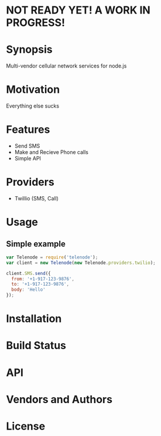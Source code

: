 # NOT READY YET! A WORK IN PROGRESS!

# Synopsis
Multi-vendor cellular network services for node.js

# Motivation
Everything else sucks

# Features
- Send SMS
- Make and Recieve Phone calls
- Simple API

# Providers
- Twillio (SMS, Call)

# Usage

## Simple example

```js
var Telenode = require('telenode');
var client = new Telenode(new Telenode.providers.twilio);

client.SMS.send({
  from: '+1-917-123-9876', 
  to: '+1-917-123-9876', 
  body: 'Hello'
});

```

# Installation

# Build Status

# API

# Vendors and Authors

# License
